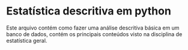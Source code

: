 # Estatística descritiva em python

Este arquivo contém como fazer uma análise descritiva básica em um banco de dados, contém os principais conteúdos visto na disciplina de estatística geral.
